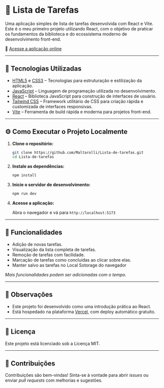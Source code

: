 # 📝 Lista de Tarefas

Uma aplicação simples de lista de tarefas desenvolvida com React e Vite. Este é o meu primeiro projeto utilizando React, com o objetivo de praticar os fundamentos da biblioteca e do ecossistema moderno de desenvolvimento front-end.

🔗 [Acesse a aplicação online](https://lista-de-tarefas-indol.vercel.app)

---

## 🚀 Tecnologias Utilizadas

- [HTML5](https://developer.mozilla.org/pt-BR/docs/Web/HTML) e [CSS3](https://developer.mozilla.org/pt-BR/docs/Web/CSS) – Tecnologias para estruturação e estilização da aplicação.
- [JavaScript](https://developer.mozilla.org/pt-BR/docs/Web/JavaScript) – Linguagem de programação utilizada no desenvolvimento.
- [React](https://reactjs.org/) – Biblioteca JavaScript para construção de interfaces de usuário.
- [Tailwind CSS](https://tailwindcss.com/) – Framework utilitário de CSS para criação rápida e customizada de interfaces responsivas.
- [Vite](https://vitejs.dev/) – Ferramenta de build rápida e moderna para projetos front-end.


---

## ⚙️ Como Executar o Projeto Localmente

1. **Clone o repositório:**

   ```bash
   git clone https://github.com/Maltarolli/Lista-de-tarefas.git
   cd Lista-de-tarefas
   ```

2. **Instale as dependências:**

   ```bash
   npm install
   ```

3. **Inicie o servidor de desenvolvimento:**

   ```bash
   npm run dev
   ```

4. **Acesse a aplicação:**

   Abra o navegador e vá para `http://localhost:5173`

---

## 🧩 Funcionalidades

- Adição de novas tarefas.
- Visualização da lista completa de tarefas.
- Remoção de tarefas com facilidade.
- Marcação de tarefas como concluídas ao clicar sobre elas.
- Manter salvo as tarefas no Local Sotorage do navegador

*Mais funcionalidades podem ser adicionadas com o tempo.*

---

## 📌 Observações

- Este projeto foi desenvolvido como uma introdução prática ao React.
- Está hospedado na plataforma [Vercel](https://vercel.com/), com deploy automático gratuito.

---

## 📄 Licença

Este projeto está licenciado sob a Licença MIT.

---

## 🤝 Contribuições

Contribuições são bem-vindas! Sinta-se à vontade para abrir *issues* ou enviar *pull requests* com melhorias e sugestões.
